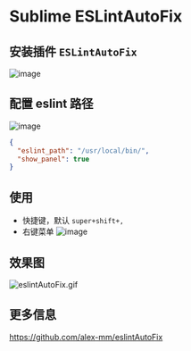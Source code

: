 # Sublime ESLintAutoFix 
## 安装插件 `ESLintAutoFix`
![image](https://zos.alipayobjects.com/skylark/ad9a4086-264f-486a-9bae-c3b6e5869c70/attach/2012/5a4065fd6d8256a3/image.png)

## 配置 eslint 路径
![image](https://zos.alipayobjects.com/skylark/4e549ce2-4f3f-4b29-9dbc-436b4a76e7a8/attach/2012/a524e809e97ff3eb/image.png)

```json
{
  "eslint_path": "/usr/local/bin/",
  "show_panel": true
}
```

## 使用
* 快捷键，默认 `super+shift+,`
* 右键菜单
![image](https://zos.alipayobjects.com/skylark/ea9828f4-d3e9-4013-ada8-6e5f1fb5253f/attach/2012/4fc2937f75bc8549/image.png)

## 效果图
![eslintAutoFix.gif](https://zos.alipayobjects.com/skylark/b45e419a-4218-4e60-a2da-15214c24ac59/attach/2012/069d141a8863c7a9/eslintAutoFix.gif)

## 更多信息

https://github.com/alex-mm/eslintAutoFix

